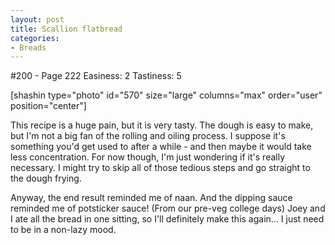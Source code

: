 ```yaml
---
layout: post
title: Scallion flatbread
categories:
- Breads
---
```


#200 - Page 222
Easiness: 2
Tastiness: 5

[shashin type="photo" id="570" size="large" columns="max" order="user" position="center"]

This recipe is a huge pain, but it is very tasty. The dough is easy to make, but I'm not a big fan of the rolling and oiling process. I suppose it's something you'd get used to after a while - and then maybe it would take less concentration. For now though, I'm just wondering if it's really necessary. I might try to skip all of those tedious steps and go straight to the dough frying.

Anyway, the end result reminded me of naan. And the dipping sauce reminded me of potsticker sauce! (From our pre-veg college days) Joey and I ate all the bread in one sitting, so I'll definitely make this again... I just need to be in a non-lazy mood.
